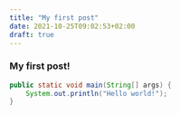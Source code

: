 ```yaml
---
title: "My first post"
date: 2021-10-25T09:02:53+02:00
draft: true
---
```


### My first post!

```java
public static void main(String[] args) {
    System.out.println("Hello world!");
}
```






